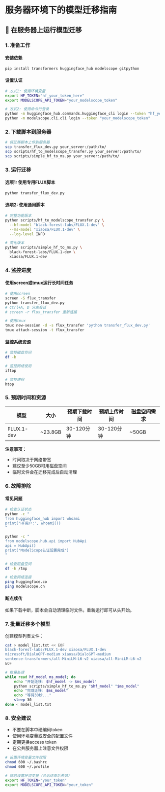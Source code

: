 # 服务器环境下的模型迁移指南

## 🚀 在服务器上运行模型迁移

### 1. 准备工作

#### 安装依赖
```bash
pip install transformers huggingface_hub modelscope gitpython
```

#### 设置认证
```bash
# 方式1: 使用环境变量
export HF_TOKEN="hf_your_token_here"
export MODELSCOPE_API_TOKEN="your_modelscope_token"

# 方式2: 使用命令行登录
python -m huggingface_hub.commands.huggingface_cli login --token "hf_your_token"
python -m modelscope.cli.cli login --token "your_modelscope_token"
```

### 2. 下载脚本到服务器
```bash
# 将迁移脚本上传到服务器
scp transfer_flux_dev.py your_server:/path/to/
scp scripts/hf_to_modelscope_transfer.py your_server:/path/to/
scp scripts/simple_hf_to_ms.py your_server:/path/to/
```

### 3. 运行迁移

#### 选项1: 使用专用FLUX脚本
```bash
python transfer_flux_dev.py
```

#### 选项2: 使用通用脚本
```bash
# 完整功能版本
python scripts/hf_to_modelscope_transfer.py \
  --hf-model "black-forest-labs/FLUX.1-dev" \
  --ms-model "xiaosa/FLUX.1-dev" \
  --log-level INFO

# 简化版本
python scripts/simple_hf_to_ms.py \
  black-forest-labs/FLUX.1-dev \
  xiaosa/FLUX.1-dev
```

### 4. 监控进度

#### 使用screen或tmux运行长时间任务
```bash
# 使用screen
screen -S flux_transfer
python transfer_flux_dev.py
# Ctrl+A, D 分离会话
# screen -r flux_transfer 重新连接

# 使用tmux
tmux new-session -d -s flux_transfer 'python transfer_flux_dev.py'
tmux attach-session -t flux_transfer
```

#### 监控系统资源
```bash
# 监控磁盘空间
df -h

# 监控网络使用
iftop

# 监控进程
htop
```

### 5. 预期时间和资源

| 模型 | 大小 | 预期下载时间 | 预期上传时间 | 磁盘空间需求 |
|------|------|-------------|-------------|--------------|
| FLUX.1-dev | ~23.8GB | 30-120分钟 | 30-120分钟 | ~50GB |

**注意事项：**
- 时间取决于网络带宽
- 建议至少50GB可用磁盘空间
- 临时文件会在迁移完成后自动清理

### 6. 故障排除

#### 常见问题
```bash
# 检查认证状态
python -c "
from huggingface_hub import whoami
print('HF用户:', whoami())
"

python -c "
from modelscope.hub.api import HubApi
api = HubApi()
print('ModelScope认证设置完成')
"

# 检查磁盘空间
df -h /tmp

# 检查网络连接
ping huggingface.co
ping modelscope.cn
```

#### 断点续传
如果下载中断，脚本会自动清理临时文件。重新运行即可从头开始。

### 7. 批量迁移多个模型

创建模型列表文件：
```bash
cat > model_list.txt << EOF
black-forest-labs/FLUX.1-dev xiaosa/FLUX.1-dev
microsoft/DialoGPT-medium xiaosa/DialoGPT-medium
sentence-transformers/all-MiniLM-L6-v2 xiaosa/all-MiniLM-L6-v2
EOF

# 批量处理
while read hf_model ms_model; do
    echo "开始迁移: $hf_model -> $ms_model"
    python scripts/simple_hf_to_ms.py "$hf_model" "$ms_model"
    echo "完成迁移: $ms_model"
    echo "等待30秒..."
    sleep 30
done < model_list.txt
```

### 8. 安全建议

- 不要在脚本中硬编码token
- 使用环境变量或安全的配置文件
- 定期更换access token
- 在公共服务器上注意文件权限

```bash
# 设置环境变量文件权限
chmod 600 ~/.bashrc
chmod 600 ~/.profile

# 临时设置环境变量（会话结束后失效）
export HF_TOKEN="your_token"
export MODELSCOPE_API_TOKEN="your_token"
```
